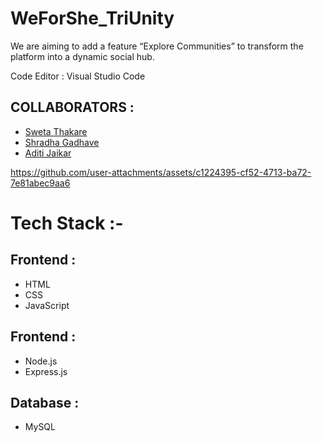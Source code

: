 # WeForShe_TriUnity
We are aiming to add a feature “Explore Communities” to transform the platform into a dynamic social hub.


Code Editor : Visual Studio Code

COLLABORATORS :
--

- [Sweta Thakare](https://github.com/Swetathakare)
- [Shradha Gadhave](https://github.com/ShradhaGadhave2004)
- [Aditi Jaikar](https://github.com/aditi2503jaikar)


https://github.com/user-attachments/assets/c1224395-cf52-4713-ba72-7e81abec9aa6


Tech Stack :-
=
Frontend  :  
-------
- HTML
- CSS
- JavaScript
  
Frontend  :  
-------
- Node.js
- Express.js

Database  :  
-------
- MySQL



